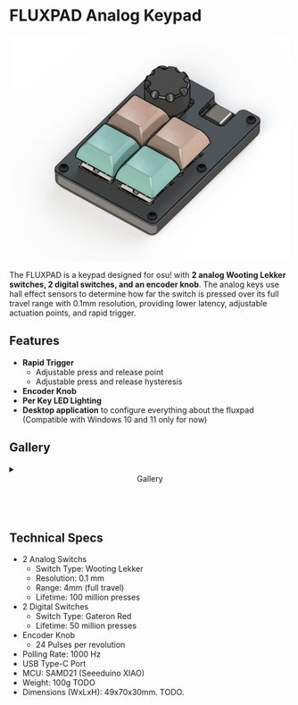 # FLUXPAD Analog Keypad

![](assets/Renders/iso_right_cartoon.png?raw=true)

The FLUXPAD is a keypad designed for osu! with **2 analog Wooting Lekker switches, 2 digital switches, and an encoder knob**. The analog keys use hall effect sensors to determine how far the switch is pressed over its full travel range with 0.1mm resolution, providing lower latency, adjustable actuation points, and rapid trigger.


## Features

- **Rapid Trigger**
  - Adjustable press and release point
  - Adjustable press and release hysteresis
- **Encoder Knob**
- **Per Key LED Lighting**
- **Desktop application** to configure everything about the fluxpad (Compatible with Windows 10 and 11 only for now)

## Gallery

<details><summary><header>Gallery</header></summary>
<p>

![](assets/top_diagram.png?raw=true)

![](assets/exploded_labeled.png?raw=true)

</p>
</details>

## Technical Specs

- 2 Analog Switchs
  - Switch Type: Wooting Lekker
  - Resolution: 0.1 mm
  - Range: 4mm (full travel)
  - Lifetime: 100 million presses
- 2 Digital Switches
  - Switch Type: Gateron Red
  - Lifetime: 50 million presses
- Encoder Knob
  - 24 Pulses per revolution
- Polling Rate: 1000 Hz
- USB Type-C Port
- MCU: SAMD21 (Seeeduino XIAO)
- Weight: 100g TODO
- Dimensions (WxLxH): 49x70x30mm. TODO.
